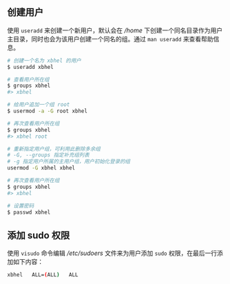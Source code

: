 ## 创建用户

使用 `useradd` 来创建一个新用户，默认会在 */home* 下创建一个同名目录作为用户主目录，同时也会为该用户创建一个同名的组。通过 `man useradd` 来查看帮助信息。

```bash
# 创建一个名为 xbhel 的用户
$ useradd xbhel

# 查看用户所在组
$ groups xbhel
#> xbhel

# 给用户追加一个组 root
$ usermod -a -G root xbhel

# 再次查看用户所在组
$ groups xbhel
#> xbhel root

# 重新指定用户组，可利用此删除多余组
# -G, --groups 指定补充组列表
# -g 指定用户所属的主用户组，用户初始化登录的组
usermod -G xbhel xbhel

# 再次查看用户所在组
$ groups xbhel
#> xbhel

# 设置密码
$ passwd xbhel
```

## 添加 sudo 权限

使用 `visudo` 命令编辑 */etc/sudoers* 文件来为用户添加 `sudo` 权限，在最后一行添加如下内容：

```bash
xbhel	ALL=(ALL)	ALL
```

